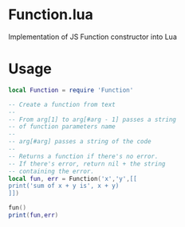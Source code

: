 # Function.lua
Implementation of JS Function constructor into Lua

# Usage
```lua
local Function = require 'Function'

-- Create a function from text
--
-- From arg[1] to arg[#arg - 1] passes a string
-- of function parameters name
--
-- arg[#arg] passes a string of the code
--
-- Returns a function if there's no error.
-- If there's error, return nil + the string
-- containing the error.
local fun, err = Function('x','y',[[
print('sum of x + y is', x + y)
]])

fun()
print(fun,err)
```
